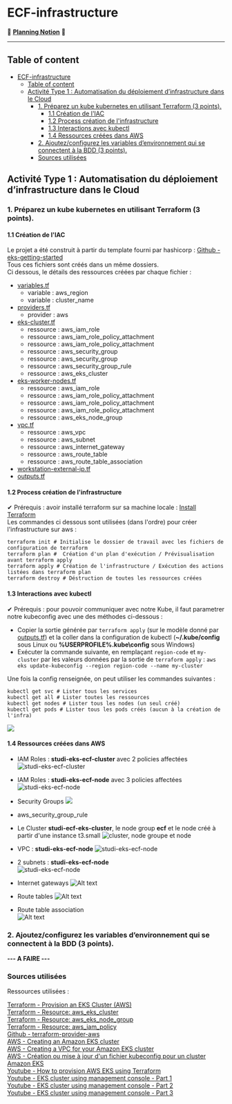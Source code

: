 # ECF-infrastructure  

📅 [**Planning Notion**](https://mirror-paw-f24.notion.site/f2fa7cecae5a4cd4a1792bf963ec744a?v=b71bd3754f5541c1a7c1a23cbb2f1ca9) 📅  
___  
## Table of content
- [ECF-infrastructure](#ecf-infrastructure)
  - [Table of content](#table-of-content)
  - [Activité Type 1 : Automatisation du déploiement d’infrastructure dans le Cloud](#activité-type-1--automatisation-du-déploiement-dinfrastructure-dans-le-cloud)
    - [1. Préparez un kube kubernetes en utilisant Terraform (3 points).](#1-préparez-un-kube-kubernetes-en-utilisant-terraform-3-points)
      - [1.1 Création de l'IAC](#11-création-de-liac)
      - [1.2 Process création de l'infrastructure](#12-process-création-de-linfrastructure)
      - [1.3 Interactions avec kubectl](#13-interactions-avec-kubectl)
      - [1.4 Ressources créées dans AWS](#14-ressources-créées-dans-aws)
    - [2. Ajoutez/configurez les variables d’environnement qui se connectent à la BDD (3 points).](#2-ajoutezconfigurez-les-variables-denvironnement-qui-se-connectent-à-la-bdd-3-points)
    - [Sources utilisées](#sources-utilisées)

## Activité Type 1 : Automatisation du déploiement d’infrastructure dans le Cloud  

### 1. Préparez un kube kubernetes en utilisant Terraform (3 points).  

#### 1.1 Création de l'IAC

Le projet a été construit à partir du template fourni par hashicorp : [Github - eks-getting-started](https://github.com/hashicorp/terraform-provider-aws/tree/main/examples/eks-getting-started)  
Tous ces fichiers sont créés dans un même dossiers.  
Ci dessous, le détails des ressources créées par chaque fichier :  
- [variables.tf](variables.tf)  
  - variable : aws_region
  - variable : cluster_name
- [providers.tf](providers.tf)  
  - provider : aws
- [eks-cluster.tf](eks-cluster.tf)  
  - ressource : aws_iam_role
  - ressource : aws_iam_role_policy_attachment
  - ressource : aws_iam_role_policy_attachment
  - ressource : aws_security_group
  - ressource : aws_security_group
  - ressource : aws_security_group_rule
  - ressource : aws_eks_cluster
- [eks-worker-nodes.tf](eks-worker-nodes.tf)  
  - ressource : aws_iam_role
  - ressource : aws_iam_role_policy_attachment
  - ressource : aws_iam_role_policy_attachment
  - ressource : aws_iam_role_policy_attachment
  - ressource : aws_eks_node_group
- [vpc.tf](vpc.tf)  
  - ressource : aws_vpc
  - ressource : aws_subnet
  - ressource : aws_internet_gateway
  - ressource : aws_route_table
  - ressource : aws_route_table_association
- [workstation-external-ip.tf](workstation-external-ip.tf)  
- [outputs.tf](outputs.tf)  

#### 1.2 Process création de l'infrastructure

✔ Prérequis : avoir installé terraform sur sa machine locale : [Install Terraform](https://developer.hashicorp.com/terraform/downloads)  
Les commandes ci dessous sont utilisées (dans l'ordre) pour créer l'infrastructure sur aws :  
```
terraform init # Initialise le dossier de travail avec les fichiers de configuration de terraform
terraform plan #  Création d'un plan d'exécution / Prévisualisation avant terraform apply
terraform apply # Création de l'infrastructure / Exécution des actions listées dans terraform plan
terraform destroy # Déstruction de toutes les ressources créées
```

#### 1.3 Interactions avec kubectl

✔ Prérequis : pour pouvoir communiquer avec notre Kube, il faut parametrer notre kubeconfig avec une des méthodes ci-dessous : 
- Copier la sortie générée par `terraform apply` (sur le modèle donné par [outputs.tf](outputs.tf)) et la coller dans la configuration de kubectl (**~/.kube/config** sous Linux ou **%USERPROFILE%\.kube\config** sous Windows)  
- Exécuter la commande suivante, en remplaçant `region-code` et `my-cluster` par les valeurs données par la sortie de `terraform apply` : `aws eks update-kubeconfig --region region-code --name my-cluster`  

Une fois la config renseignée, on peut utiliser les commandes suivantes :  

```
kubectl get svc # Lister tous les services
kubectl get all # Lister toutes les ressources
kubectl get nodes # Lister tous les nodes (un seul créé)
kubectl get pods # Lister tous les pods créés (aucun à la création de l'infra)
```
![](img/image.png)  

#### 1.4 Ressources créées dans AWS
- IAM Roles : **studi-eks-ecf-cluster** avec 2 policies affectées  
  ![studi-eks-ecf-cluster](img/image-1.png)  
- IAM Roles : **studi-eks-ecf-node** avec 3 policies affectées  
  ![studi-eks-ecf-node](img/image-2.png)  

- Security Groups 
  ![](img/image-9.png)  

- aws_security_group_rule  

- Le Cluster **studi-ecf-eks-cluster**, le node group **ecf** et le node créé à partir d'une instance t3.small
![cluster, node groupe et node](img/image-8.png)

- VPC : **studi-eks-ecf-node**
 ![studi-eks-ecf-node](img/image-3.png)  

- 2 subnets : **studi-eks-ecf-node**  
![studi-eks-ecf-node](img/image-4.png)  

 - Internet gateways
  ![Alt text](img/image-7.png)  

- Route tables 
  ![Alt text](img/image-5.png)  

 - Route table association  
  ![Alt text](img/image-6.png)  



### 2. Ajoutez/configurez les variables d’environnement qui se connectent à la BDD (3 points).  

**--- A FAIRE ---**

### Sources utilisées
Ressources utilisées :

[Terraform - Provision an EKS Cluster (AWS)](https://developer.hashicorp.com/terraform/tutorials/kubernetes/eks)  
[Terraform - Resource: aws_eks_cluster](https://registry.terraform.io/providers/hashicorp/aws/latest/docs/resources/eks_cluster)  
[Terraform - Resource: aws_eks_node_group](https://registry.terraform.io/providers/hashicorp/aws/latest/docs/resources/eks_node_group)  
[Terraform - Resource: aws_iam_policy](https://registry.terraform.io/providers/hashicorp/aws/latest/docs/resources/iam_policy)  
[Github - terraform-provider-aws](https://github.com/hashicorp/terraform-provider-aws)  
[AWS - Creating an Amazon EKS cluster](https://docs.aws.amazon.com/eks/latest/userguide/create-cluster.html)  
[AWS - Creating a VPC for your Amazon EKS cluster](https://docs.aws.amazon.com/eks/latest/userguide/creating-a-vpc.html)  
[AWS - Création ou mise à jour d'un fichier kubeconfig pour un cluster Amazon EKS](https://docs.aws.amazon.com/fr_fr/eks/latest/userguide/create-kubeconfig.html)  
[Youtube - How to provision AWS EKS using Terraform](https://www.youtube.com/watch?v=KsvfV5iuWqM)  
[Youtube - EKS cluster using management console - Part 1](https://www.youtube.com/watch?v=kDTr3IJfawY)  
[Youtube - EKS cluster using management console - Part 2](https://www.youtube.com/watch?v=IHdWJhMGdXA)  
[Youtube - EKS cluster using management console - Part 3](https://www.youtube.com/watch?v=0amRQQnwwAk)  

